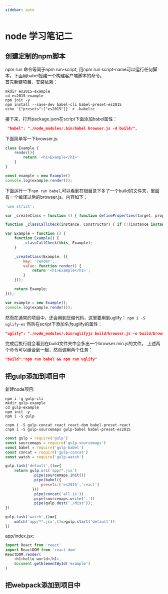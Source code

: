 ```yaml
---
sidebar: auto
---
```


# node 学习笔记二

## 创建定制的npm脚本

npm run 命令等同于npm run-script, 用npm run script-name可以运行任何脚本。下面用babel搭建一个构建客户端脚本的命令。   
首先新建项目，安装依赖： 
```
mkdir es2015-example 
cd es2015-example  
npm init -y 
npm install --save-dev babel-cli babel-preset-es2015 
echo '{"presets":["es2015"]}' > .babelrc
```
接下来，打开package.json在script下面添加babel属性： 
```json
 "babel": "./node_modules/.bin/babel browser.js -d build/",
```
下面简单写一下browser.js: 
```js
class Example {
    render(){
        return '<h1>Example</h1>'
    }
}

const example = new Example()
console.log(example.render());
```
下面运行一下```npm run babel```,可以看到在根目录下多了一个build的文件夹，里面有一个编译过后的browser.js。内容如下：  
```js
'use strict';

var _createClass = function () { function defineProperties(target, props) { for (var i = 0; i < props.length; i++) { var descriptor = props[i]; descriptor.enumerable = descriptor.enumerable || false; descriptor.configurable = true; if ("value" in descriptor) descriptor.writable = true; Object.defineProperty(target, descriptor.key, descriptor); } } return function (Constructor, protoProps, staticProps) { if (protoProps) defineProperties(Constructor.prototype, protoProps); if (staticProps) defineProperties(Constructor, staticProps); return Constructor; }; }();

function _classCallCheck(instance, Constructor) { if (!(instance instanceof Constructor)) { throw new TypeError("Cannot call a class as a function"); } }

var Example = function () {
    function Example() {
        _classCallCheck(this, Example);
    }

    _createClass(Example, [{
        key: 'render',
        value: function render() {
            return '<h1>Example</h1>';
        }
    }]);

    return Example;
}();

var example = new Example();
console.log(example.render());
```
然而在通常的项目中，还会用到压缩代码，这里要用到uglify： 
```npm i -S uglify-es```
然后在script下添加名为uglify的属性：  
```json
"uglify": "./node_modules/.bin/uglifyjs build/browser.js -o build/browser.min.js"
```
完成后执行就会看到在build文件夹中会多出一个browser.min.js的文件。 
上述两个命令可以组合到一起，然而调用两个任务： 
```json
"build":"npm run babel && npm run uglify"
```
## 把gulp添加到项目中
新建node项目:
```
npm i -g gulp-cli 
mkdir gulp-example 
cd gulp-example
npm init -y
npm i -S gulp
```
```
cnpm i -S gulp-concat react react-dom babel-preset-react
cnpm i -S gulp-sourcemaps gulp-babel babel-preset-es2015
```


```js 
const gulp = require('gulp')
const sourcemaps = require('gulp-sourcemaps')
const babel = require('gulp-babel')
const concat = require('gulp-concat')
const watch = require('gulp-watch')

gulp.task('default',()=>{
    return gulp.src('app/*.jsx')
            .pipe(sourcemaps.init())
            .pipe(babel({
                presets:['es2015','react']
            }))
            .pipe(concat('all.js'))
            .pipe(sourcemaps.write('.'))
            .pipe(gulp.dest('./dist'));
})

gulp.task('watch',()=>{
    watch('app/**.jsx',()=>gulp.start('default'))
})
```
app/index.jsx: 
```js
import React from 'react'
import ReactDOM from 'react-dom'
ReactDOM.render(
    <h1>hello world</h1>,
    document.getElementById('example')
)
```


## 把webpack添加到项目中
